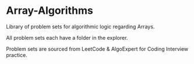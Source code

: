 # Array-Algorithms

Library of problem sets for algorithmic logic regarding Arrays.

All problem sets each have a folder in the explorer.

Problem sets are sourced from LeetCode & AlgoExpert for Coding Interview practice.
